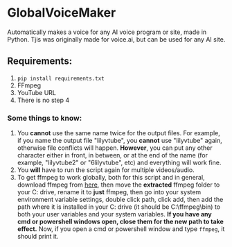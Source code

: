 # GlobalVoiceMaker
Automatically makes a voice for any AI voice program or site, made in Python. Tjis was originally made for voice.ai, but can be used for any AI site.

## Requirements:
1. `pip install requirements.txt`
2. FFmpeg
3. YouTube URL
4. There is no step 4

### Some things to know:
1. You **cannot** use the same name twice for the output files. For example, if you name the output file "lilyvtube", you **cannot** use "lilyvtube" again, otherwise file conflicts will happen. **However**, you can put any other character either in front, in between, or at the end of the name (for example, "lilyvtube2" or "6lilyvtube", etc) and everything will work fine.
2. You **will** have to run the script again for multiple videos/audio.
3. To get ffmpeg to work globally, both for this script and in general, download ffmpeg from [here](https://github.com/BtbN/FFmpeg-Builds/releases/download/latest/ffmpeg-master-latest-win64-gpl-shared.zip), then move the **extracted** ffmpeg folder to your C: drive, rename it to **just** ffmpeg, then go into your system environment variable settings, double click path, click add, then add the path where it is installed in your C: drive (it should be C:\ffmpeg\bin) to both your user variables and your system variables. **If you have any cmd or powershell windows open, close them for the new path to take effect.** Now, if you open a cmd or powershell window and type `ffmpeg`, it should print it.
